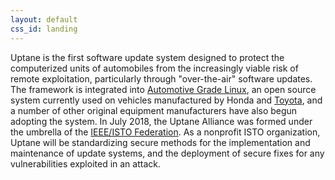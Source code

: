 ```yaml
---
layout: default
css_id: landing
---
```


Uptane is the first software update system designed to protect the computerized
units of automobiles from the increasingly viable risk of remote exploitation,
particularly through "over-the-air" software updates.
The framework is integrated into [Automotive Grade Linux](https://www.automotivelinux.org/),
an open source system currently used on vehicles
manufactured by Honda and [Toyota](https://www.automotivelinux.org/announcements/2017/05/30/automotive-grade-linux-platform-debuts-on-the-2018-toyota-camry), and a number of other original equipment manufacturers have also begun
adopting the system. In July 2018, the Uptane Alliance was formed under the
umbrella of the [IEEE/ISTO Federation](https://ieee-isto.org/isto-blog/). As a
nonprofit ISTO organization, Uptane will be standardizing secure methods for
the implementation and maintenance of update systems, and the deployment of
secure fixes for any vulnerabilities exploited in an attack.
